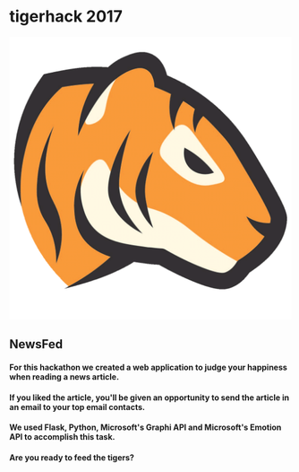 # tigerhack 2017
![](./tiger_big.png)
## NewsFed
#### For this hackathon we created a web application to judge your happiness when reading a news article.  
#### If you liked the article, you'll be given an opportunity to send the article in an email to your top email contacts.
#### We used Flask, Python, Microsoft's Graphi API and Microsoft's Emotion API to accomplish this task.
#### Are you ready to feed the tigers?
